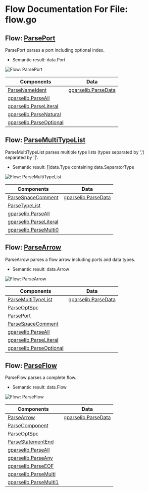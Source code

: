 # Flow Documentation For File: flow.go


## Flow: [ParsePort](flow.go#L37L56)
ParsePort parses a port including optional index.
* Semantic result: data.Port

![Flow: ParsePort](./ParsePort.svg)

Components | Data
---------- | -----
[ParseNameIdent](utils.md#flow-parsenameident) | [gparselib.ParseData](https://github.com/flowdev/gparselib/blob/master/base.go#L105L109)
[gparselib.ParseAll](https://github.com/flowdev/gparselib/blob/master/complex_parser.go#L127L151) | 
[gparselib.ParseLiteral](https://github.com/flowdev/gparselib/blob/master/simple_parser.go#L15L34) | 
[gparselib.ParseNatural](https://github.com/flowdev/gparselib/blob/master/simple_parser.go#L49L91) | 
[gparselib.ParseOptional](https://github.com/flowdev/gparselib/blob/master/complex_parser.go#L100L116) | 


## Flow: [ParseMultiTypeList](flow.go#L108L124)
ParseMultiTypeList parses multiple type lists (types separated
by ',') separated by '|'.
* Semantic result: []data.Type containing data.SeparatorType

![Flow: ParseMultiTypeList](./ParseMultiTypeList.svg)

Components | Data
---------- | -----
[ParseSpaceComment](utils.md#flow-parsespacecomment) | [gparselib.ParseData](https://github.com/flowdev/gparselib/blob/master/base.go#L105L109)
[ParseTypeList](component.md#flow-parsetypelist) | 
[gparselib.ParseAll](https://github.com/flowdev/gparselib/blob/master/complex_parser.go#L127L151) | 
[gparselib.ParseLiteral](https://github.com/flowdev/gparselib/blob/master/simple_parser.go#L15L34) | 
[gparselib.ParseMulti0](https://github.com/flowdev/gparselib/blob/master/complex_parser.go#L66L71) | 


## Flow: [ParseArrow](flow.go#L180L205)
ParseArrow parses a flow arrow including ports and data types.
* Semantic result: data.Arrow

![Flow: ParseArrow](./ParseArrow.svg)

Components | Data
---------- | -----
[ParseMultiTypeList](#flow-parsemultitypelist) | [gparselib.ParseData](https://github.com/flowdev/gparselib/blob/master/base.go#L105L109)
[ParseOptSpc](utils.md#flow-parseoptspc) | 
[ParsePort](#flow-parseport) | 
[ParseSpaceComment](utils.md#flow-parsespacecomment) | 
[gparselib.ParseAll](https://github.com/flowdev/gparselib/blob/master/complex_parser.go#L127L151) | 
[gparselib.ParseLiteral](https://github.com/flowdev/gparselib/blob/master/simple_parser.go#L15L34) | 
[gparselib.ParseOptional](https://github.com/flowdev/gparselib/blob/master/complex_parser.go#L100L116) | 


## Flow: [ParseFlow](flow.go#L278L305)
ParseFlow parses a complete flow.
* Semantic result: data.Flow

![Flow: ParseFlow](./ParseFlow.svg)

Components | Data
---------- | -----
[ParseArrow](#flow-parsearrow) | [gparselib.ParseData](https://github.com/flowdev/gparselib/blob/master/base.go#L105L109)
[ParseComponent](component.md#flow-parsecomponent) | 
[ParseOptSpc](utils.md#flow-parseoptspc) | 
[ParseStatementEnd](utils.md#flow-parsestatementend) | 
[gparselib.ParseAll](https://github.com/flowdev/gparselib/blob/master/complex_parser.go#L127L151) | 
[gparselib.ParseAny](https://github.com/flowdev/gparselib/blob/master/complex_parser.go#L164L196) | 
[gparselib.ParseEOF](https://github.com/flowdev/gparselib/blob/master/simple_parser.go#L108L127) | 
[gparselib.ParseMulti](https://github.com/flowdev/gparselib/blob/master/complex_parser.go#L11L50) | 
[gparselib.ParseMulti1](https://github.com/flowdev/gparselib/blob/master/complex_parser.go#L83L88) | 

